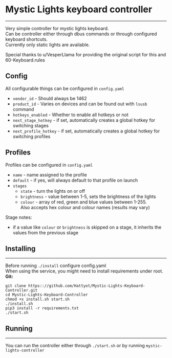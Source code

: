 # Mystic Lights keyboard controller
___
Very simple controller for mystic lights keyboard. \
Can be controller either through dbus commands or through configured keyboard shortcuts. \
Currently only static lights are available.

Special thanks to u/VesperLlama for providing the original script for this and 60-Keyboard.rules

## Config
All configurable things can be configured in `config.yaml`
* `vendor_id` - Should always be 1462
* `product_id` - Varies on devices and can be found out with `lsusb` command
* `hotkeys_enabled` - Whether to enable all hotkeys or not
* `next_stage_hotkey` - if set, automatically creates a global hotkey for switching stages
* `next_profile_hotkey` - if set, automatically creates a global hotkey for switching profiles
## Profiles
Profiles can be configured in `config.yaml`
* `name` - name assigned to the profile
* `default` - if yes, will always default to that profile on launch
* `stages`
  * `state` - turn the lights on or off
  * `brightness` - value between 1-5, sets the brightness of the lights
  * `colour` - array of red, green and blue values between 1-255. \
    Also accepts hex colour and colour names (results may vary)

Stage notes:
* if a value like `colour` or `brightness` is skipped on a stage, it inherits the values from the previous stage
## Installing
___
Before running `./install` configure config.yaml \
When using the service, you might need to install requirements under root.\
**Git:**
```
git clone https:://github.com/Hattyot/Mystic-Lights-Keyboard-Controller.git
cd Mystic-Lights-Keyboard-Controller
chmod +x install.sh start.sh
./install.sh
pip3 install -r requirements.txt
./start.sh
```
## Running
___
You can run the controller either through `./start.sh` or by running `mystic-lights-controller`